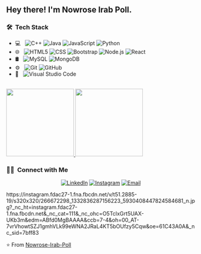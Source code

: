 <h2> Hey there! I'm Nowrose Irab Poll.</h2>

<h3> 🛠 &nbsp;Tech Stack</h3>

- 💻 &nbsp;
  ![C++](https://img.shields.io/badge/-C++-333333?style=flat&logo=C%2B%2B&logoColor=00599C)
  ![Java](https://img.shields.io/badge/-Java-333333?style=flat&logo=Java&logoColor=007396)
  ![JavaScript](https://img.shields.io/badge/-JavaScript-333333?style=flat&logo=javascript)
  ![Python](https://img.shields.io/badge/-Python-333333?style=flat&logo=python)
- 🌐 &nbsp;
  ![HTML5](https://img.shields.io/badge/-HTML5-333333?style=flat&logo=HTML5)
  ![CSS](https://img.shields.io/badge/-CSS-333333?style=flat&logo=CSS3&logoColor=1572B6)
  ![Bootstrap](https://img.shields.io/badge/-Bootstrap-333333?style=flat&logo=bootstrap&logoColor=563D7C)
  ![Node.js](https://img.shields.io/badge/-Node.js-333333?style=flat&logo=node.js)
  ![React](https://img.shields.io/badge/-React-333333?style=flat&logo=react)
- 🛢 &nbsp;
  ![MySQL](https://img.shields.io/badge/-MySQL-333333?style=flat&logo=mysql)
  ![MongoDB](https://img.shields.io/badge/-MongoDB-333333?style=flat&logo=mongodb)
- ⚙️ &nbsp;
  ![Git](https://img.shields.io/badge/-Git-333333?style=flat&logo=git)
  ![GitHub](https://img.shields.io/badge/-GitHub-333333?style=flat&logo=github)
- 🔧 &nbsp;
  ![Visual Studio Code](https://img.shields.io/badge/-Visual%20Studio%20Code-333333?style=flat&logo=visual-studio-code&logoColor=007ACC)

<br/>

<a href="https://github.com/Nowrose-Irab-Poll">
  <img height="180em" src="https://github-readme-stats.vercel.app/api?username=Nowrose-Irab-Poll&theme=buefy&show_icons=true" />
  <img height="180em" src="https://github-readme-stats.vercel.app/api/top-langs/?username=Nowrose-Irab-Poll&theme=buefy&layout=compact" />
</a>

<br/>

<h3> 🤝🏻 &nbsp;Connect with Me </h3>

<p align="center">
<a href="https://www.linkedin.com/in/nowrose-irab-poll-53b685142/"><img alt="LinkedIn" src="https://img.shields.io/badge/LinkedIn-Aditya%20Vikram%20Singh-blue?style=flat-square&logo=linkedin"></a>
<a href="https://www.instagram.com/nowroseirabpoll/"><img alt="Instagram" src="https://instagram.fdac27-1.fna.fbcdn.net/v/t51.2885-19/s320x320/266672298_1332836287156223_5930408447824584681_n.jpg?_nc_ht=instagram.fdac27-1.fna.fbcdn.net&_nc_cat=111&_nc_ohc=O5TclxGrt5UAX-UKb3m&edm=ABfd0MgBAAAA&ccb=7-4&oh=00_AT-7vrVhowtSZJ1gmhVLk99eWNA2JRaL4KT5bOUfzy5Cqw&oe=61C43A0A&_nc_sid=7bff83"></a>
<a href="nowroseirabpoll@gmail.com"><img alt="Email" src="https://img.shields.io/badge/Email-avsingh@umass.edu-blue?style=flat-square&logo=gmail"></a>
</p>https://instagram.fdac27-1.fna.fbcdn.net/v/t51.2885-19/s320x320/266672298_1332836287156223_5930408447824584681_n.jpg?_nc_ht=instagram.fdac27-1.fna.fbcdn.net&_nc_cat=111&_nc_ohc=O5TclxGrt5UAX-UKb3m&edm=ABfd0MgBAAAA&ccb=7-4&oh=00_AT-7vrVhowtSZJ1gmhVLk99eWNA2JRaL4KT5bOUfzy5Cqw&oe=61C43A0A&_nc_sid=7bff83

⭐️ From [Nowrose-Irab-Poll](https://github.com/Nowrose-Irab-Poll)
